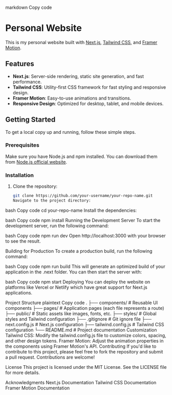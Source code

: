 markdown
Copy code

# Personal Website

This is my personal website built with [Next.js](https://nextjs.org/), [Tailwind CSS](https://tailwindcss.com/), and [Framer Motion](https://www.framer.com/motion/).

## Features

- **Next.js**: Server-side rendering, static site generation, and fast performance.
- **Tailwind CSS**: Utility-first CSS framework for fast styling and responsive design.
- **Framer Motion**: Easy-to-use animations and transitions.
- **Responsive Design**: Optimized for desktop, tablet, and mobile devices.

## Getting Started

To get a local copy up and running, follow these simple steps.

### Prerequisites

Make sure you have Node.js and npm installed. You can download them from [Node.js official website](https://nodejs.org/).

### Installation

1. Clone the repository:
   ```bash
   git clone https://github.com/your-username/your-repo-name.git
   Navigate to the project directory:
   ```

bash
Copy code
cd your-repo-name
Install the dependencies:

bash
Copy code
npm install
Running the Development Server
To start the development server, run the following command:

bash
Copy code
npm run dev
Open http://localhost:3000 with your browser to see the result.

Building for Production
To create a production build, run the following command:

bash
Copy code
npm run build
This will generate an optimized build of your application in the .next folder. You can then start the server with:

bash
Copy code
npm start
Deploying
You can deploy the website on platforms like Vercel or Netlify which have great support for Next.js applications.

Project Structure
plaintext
Copy code
.
├── components/ # Reusable UI components
├── pages/ # Application pages (each file represents a route)
├── public/ # Static assets like images, fonts, etc.
├── styles/ # Global styles and Tailwind configuration
├── .gitignore # Git ignore file
├── next.config.js # Next.js configuration
├── tailwind.config.js # Tailwind CSS configuration
└── README.md # Project documentation
Customization
Tailwind CSS: Modify the tailwind.config.js file to customize colors, spacing, and other design tokens.
Framer Motion: Adjust the animation properties in the components using Framer Motion's API.
Contributing
If you'd like to contribute to this project, please feel free to fork the repository and submit a pull request. Contributions are welcome!

License
This project is licensed under the MIT License. See the LICENSE file for more details.

Acknowledgments
Next.js Documentation
Tailwind CSS Documentation
Framer Motion Documentation
